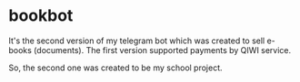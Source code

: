 # bookbot

It's the second version of my telegram bot which was created to sell e-books (documents). The first version supported payments by QIWI service.

So, the second one was created to be my school project. 
